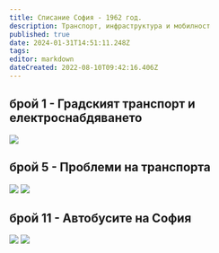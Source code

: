 ```yaml
---
title: Списание София - 1962 год.
description: Транспорт, инфраструктура и мобилност
published: true
date: 2024-01-31T14:51:11.248Z
tags: 
editor: markdown
dateCreated: 2022-08-10T09:42:16.406Z
---
```


## брой 1 - Градският транспорт и електроснабдяването
<img src="http://46.10.181.183:1518/trinmo/literature/spisanie-sofia/sof_1962_kn1_0004-1.jpg"/>

## брой 5 - Проблеми на транспорта
<img src="http://46.10.181.183:1518/trinmo/literature/spisanie-sofia/sof_1962_kn5_0004-1.jpg"/>
<img src="http://46.10.181.183:1518/trinmo/literature/spisanie-sofia/sof_1962_kn5_0005-1.jpg"/>

## брой 11 - Автобусите на София
<img src="http://46.10.181.183:1518/trinmo/literature/spisanie-sofia/sof_1962_kn11_0013-1.jpg"/>
<img src="http://46.10.181.183:1518/trinmo/literature/spisanie-sofia/sof_1962_kn11_0014-1.jpg"/>